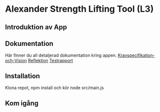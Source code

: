 # Alexander Strength Lifting Tool (L3)

## Introduktion av App

## Dokumentation

Här finner du all detaljerad dokumentation kring appen.
[Kravspecifikation-och-Vision](./Documentation/kravspecifikation.md)
[Reflektion](./Documentation/reflection.md)
[Testrapport](./Documentation/testrapport.md)

## Installation

Klona repot, npm install och kör node src/main.js

## Kom igång
